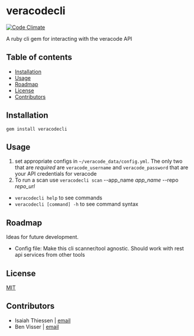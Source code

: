 # veracodecli

[![Code Climate](https://codeclimate.com/github/isand3r/veracodecli/badges/gpa.svg)](https://codeclimate.com/github/isand3r/veracodecli)

A ruby cli gem for interacting with the veracode API

## Table of contents

- [Installation](#installation)
- [Usage](#usage)
- [Roadmap](#roadmap)
- [License](#license)
- [Contributors](#contributors)

## Installation

```
gem install veracodecli
```

## Usage

1. set appropriate configs in `~/veracode_data/config.yml`. The only two that are _required_ are `veracode_username` and `veracode_password` that are your API credentials for veracode
2. To run a scan use `veracodecli scan` --app_name _app\_name_ --repo _repo\_url_

- `veracodecli help` to see commands
- `veracodecli [command] -h` to see command syntax

## Roadmap
Ideas for future development.

* Config file: Make this cli scanner/tool agnostic. Should work with rest api services from other tools

## License

[MIT](https://tldrlegal.com/license/mit-license)

## Contributors

* Isaiah Thiessen | [email](mailto:isaiah.thiessen@telus.com)
* Ben Visser | [email](mailto:benjamin.visser@telus.com)
